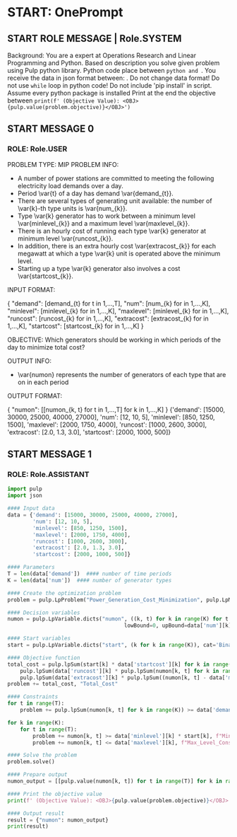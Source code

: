 # START: OnePrompt 
## START ROLE MESSAGE | Role.SYSTEM 
Background: You are a expert at Operations Research and Linear Programming and Python. Based on description you solve given problem using Pulp python library. Python code place between ```python and ```. You receive the data in json format between: <DATA></DATA>. Do not change data format! Do not use `while` loop in python code! Do not include 'pip install' in script. Assume every python package is installed Print at the end the objective between <OBJ></OBJ> `print(f' (Objective Value): <OBJ>{pulp.value(problem.objective)}</OBJ>')`  
## START MESSAGE 0 
### ROLE: Role.USER
<DESCRIPTION>
PROBLEM TYPE: MIP
PROBLEM INFO:

- A number of power stations are committed to meeting the following electricity load demands over a day.
- Period \var{t} of a day has demand \var{demand_{t}}.
- There are several types of generating unit available: the number of \var{k}-th type units is \var{num_{k}}.
- Type \var{k} generator has to work between a minimum level \var{minlevel_{k}} and a maximum level \var{maxlevel_{k}}. 
- There is an hourly cost of running each type \var{k} generator at minimum level \var{runcost_{k}}. 
- In addition, there is an extra hourly cost \var{extracost_{k}} for each megawatt at which a type \var{k} unit is operated above the minimum level. 
- Starting up a type \var{k} generator also involves a cost \var{startcost_{k}}.


INPUT FORMAT:

{
    "demand": [demand_{t} for t in 1,...,T],
    "num": [num_{k} for in 1,...,K],
    "minlevel": [minlevel_{k} for in 1,...,K],
    "maxlevel": [minlevel_{k} for in 1,...,K],
    "runcost": [runcost_{k} for in 1,...,K],
    "extracost": [extracost_{k} for in 1,...,K],
    "startcost": [startcost_{k} for in 1,...,K]
}


OBJECTIVE: Which generators should be working in which periods of the day to minimize total cost?

OUTPUT INFO:

- \var{numon} represents the number of generators of each type that are on in each period

OUTPUT FORMAT:

{
    "numon": [[numon_{k, t} for t in 1,...,T] for k in 1,...,K]
}
</DESCRIPTION>
<DATA>
{'demand': [15000, 30000, 25000, 40000, 27000], 'num': [12, 10, 5], 'minlevel': [850, 1250, 1500], 'maxlevel': [2000, 1750, 4000], 'runcost': [1000, 2600, 3000], 'extracost': [2.0, 1.3, 3.0], 'startcost': [2000, 1000, 500]}</DATA>


## START MESSAGE 1 
### ROLE: Role.ASSISTANT
```python
import pulp
import json

#### Input data
data = {'demand': [15000, 30000, 25000, 40000, 27000], 
        'num': [12, 10, 5], 
        'minlevel': [850, 1250, 1500], 
        'maxlevel': [2000, 1750, 4000], 
        'runcost': [1000, 2600, 3000], 
        'extracost': [2.0, 1.3, 3.0], 
        'startcost': [2000, 1000, 500]}

#### Parameters
T = len(data['demand'])  #### number of time periods
K = len(data['num'])  #### number of generator types

#### Create the optimization problem
problem = pulp.LpProblem("Power_Generation_Cost_Minimization", pulp.LpMinimize)

#### Decision variables
numon = pulp.LpVariable.dicts("numon", ((k, t) for k in range(K) for t in range(T)), 
                                     lowBound=0, upBound=data['num'][k], cat='Integer')

#### Start variables
start = pulp.LpVariable.dicts("start", (k for k in range(K)), cat='Binary')

#### Objective function
total_cost = pulp.lpSum(start[k] * data['startcost'][k] for k in range(K)) + \
    pulp.lpSum(data['runcost'][k] * pulp.lpSum(numon[k, t] for k in range(K)) for t in range(T)) + \
    pulp.lpSum(data['extracost'][k] * pulp.lpSum((numon[k, t] - data['minlevel'][k]) for k in range(K) if numon[k, t] > data['minlevel'][k]) for t in range(T))
problem += total_cost, "Total_Cost"

#### Constraints
for t in range(T):
    problem += pulp.lpSum(numon[k, t] for k in range(K)) >= data['demand'][t], f"Demand_Constraint_{t}"

for k in range(K):
    for t in range(T):
        problem += numon[k, t] >= data['minlevel'][k] * start[k], f"Min_Level_Constraint_{k}_{t}"
        problem += numon[k, t] <= data['maxlevel'][k], f"Max_Level_Constraint_{k}_{t}"

#### Solve the problem
problem.solve()

#### Prepare output
numon_output = [[pulp.value(numon[k, t]) for t in range(T)] for k in range(K)]

#### Print the objective value
print(f' (Objective Value): <OBJ>{pulp.value(problem.objective)}</OBJ>')

#### Output result
result = {"numon": numon_output}
print(result)
```

